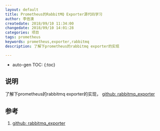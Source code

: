 ```yaml
---
layout: default
title: Prometheus的RabbitMQ Exporter源代码学习
author: 李佶澳
createdate: 2018/09/10 11:34:00
changedate: 2018/09/10 14:01:28
categories: 项目
tags: prometheus
keywords: prometheus,exporter,rabbitmq
description: 了解下prometheus的rabbitmq exporter的实现

---
```


* auto-gen TOC:
{:toc}

## 说明

了解下prometheus的rabbitmq exporter的实现， [github: rabbitmq_exporter][1]

## 参考

1. [github: rabbitmq_exporter][1]

[1]: https://github.com/kbudde/rabbitmq_exporter "github: rabbitmq_exporter" 
